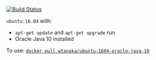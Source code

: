 [![Build Status](https://travis-ci.org/wtanaka/docker-ubuntu-1604-oracle-java-10.svg?branch=master)](https://travis-ci.org/wtanaka/docker-ubuntu-1604-oracle-java-10)

`ubuntu:16.04` with:

* `apt-get update` and `apt-get upgrade` run
* Oracle Java 10 installed

To use: [`docker pull wtanaka/ubuntu-1604-oracle-java-10`](https://hub.docker.com/r/wtanaka/ubuntu-1604-oracle-java-10/)
